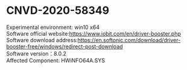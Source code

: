 # CNVD-2020-58349  
Experimental environment: win10 x64  
Software official website:https://www.iobit.com/en/driver-booster.php  
Software download address:https://en.softonic.com/download/driver-booster-free/windows/redirect-post-download  
Software version：8.0.2  
Affected Component: HWiNFO64A.SYS  
